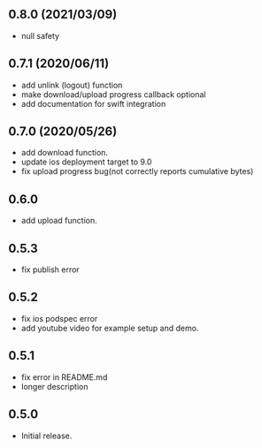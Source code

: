 ## 0.8.0  (2021/03/09)

* null safety

## 0.7.1  (2020/06/11)

* add unlink (logout) function
* make download/upload progress callback optional
* add documentation for swift integration

## 0.7.0  (2020/05/26)

* add download function.
* update ios deployment target to 9.0
* fix upload progress bug(not correctly reports cumulative bytes)

## 0.6.0

* add upload function.

## 0.5.3

* fix publish error

## 0.5.2

* fix ios podspec error
* add youtube video for example setup and demo.


## 0.5.1

* fix error in README.md
* longer description


## 0.5.0

* Initial release.

